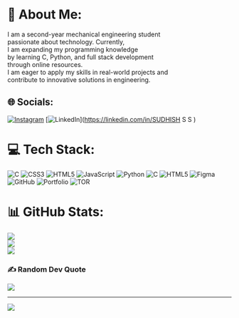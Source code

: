 # 💫 About Me:
I am a second-year mechanical engineering student<br> passionate about technology. Currently, <br> I am expanding my programming knowledge <br>by learning C, Python, and full stack development<br> through online resources. <br>I am eager to apply my skills in real-world projects and <br>contribute to innovative solutions in engineering.



## 🌐 Socials:
[![Instagram](https://img.shields.io/badge/Instagram-%23E4405F.svg?logo=Instagram&logoColor=white)](https://instagram.com/_iam__sudhish___) [![LinkedIn](https://img.shields.io/badge/LinkedIn-%230077B5.svg?logo=linkedin&logoColor=white)](https://linkedin.com/in/SUDHISH S S ) 

# 💻 Tech Stack:
![C](https://img.shields.io/badge/c-%2300599C.svg?style=for-the-badge&logo=c&logoColor=white) ![CSS3](https://img.shields.io/badge/css3-%231572B6.svg?style=for-the-badge&logo=css3&logoColor=white) ![HTML5](https://img.shields.io/badge/html5-%23E34F26.svg?style=for-the-badge&logo=html5&logoColor=white) ![JavaScript](https://img.shields.io/badge/javascript-%23323330.svg?style=for-the-badge&logo=javascript&logoColor=%23F7DF1E) ![Python](https://img.shields.io/badge/python-3670A0?style=for-the-badge&logo=python&logoColor=ffdd54) ![C](https://img.shields.io/badge/c-%2300599C.svg?style=for-the-badge&logo=c&logoColor=white) ![HTML5](https://img.shields.io/badge/html5-%23E34F26.svg?style=for-the-badge&logo=html5&logoColor=white) ![Figma](https://img.shields.io/badge/figma-%23F24E1E.svg?style=for-the-badge&logo=figma&logoColor=white) ![GitHub](https://img.shields.io/badge/github-%23121011.svg?style=for-the-badge&logo=github&logoColor=white) ![Portfolio](https://img.shields.io/badge/Portfolio-%23000000.svg?style=for-the-badge&logo=firefox&logoColor=#FF7139) ![TOR](https://img.shields.io/badge/tor-%237E4798.svg?style=for-the-badge&logo=tor-project&logoColor=white)
# 📊 GitHub Stats:
![](https://github-readme-stats.vercel.app/api?username=MrSudhish&theme=ambient_gradient&hide_border=false&include_all_commits=false&count_private=false)<br/>
![](https://github-readme-streak-stats.herokuapp.com/?user=MrSudhish&theme=ambient_gradient&hide_border=false)<br/>
![](https://github-readme-stats.vercel.app/api/top-langs/?username=MrSudhish&theme=ambient_gradient&hide_border=false&include_all_commits=false&count_private=false&layout=compact)

### ✍️ Random Dev Quote
![](https://quotes-github-readme.vercel.app/api?type=horizontal&theme=radical)

---
[![](https://visitcount.itsvg.in/api?id=MrSudhish&icon=0&color=32)](https://visitcount.itsvg.in)



<!-- Proudly created with GPRM ( https://gprm.itsvg.in ) -->
